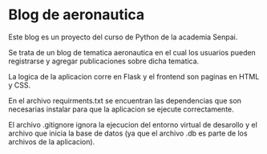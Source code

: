 # Blog de aeronautica

Este blog es un proyecto del curso de Python de la academia Senpai.

Se trata de un blog de tematica aeronautica en el cual los usuarios pueden registrarse y agregar publicaciones sobre dicha tematica.

La logica de la aplicacion corre en Flask y el frontend son paginas en HTML y CSS.

En el archivo requirments.txt se encuentran las dependencias que son necesarias instalar para que la aplicacion se ejecute correctamente.

El archivo .gitignore ignora la ejecucion del entorno virtual de desarollo y el archivo que inicia la base de datos (ya que el archivo .db es parte de los archivos de la aplicacion).